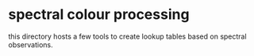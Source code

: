 # spectral colour processing

this directory hosts a few tools to create lookup tables
based on spectral observations.

